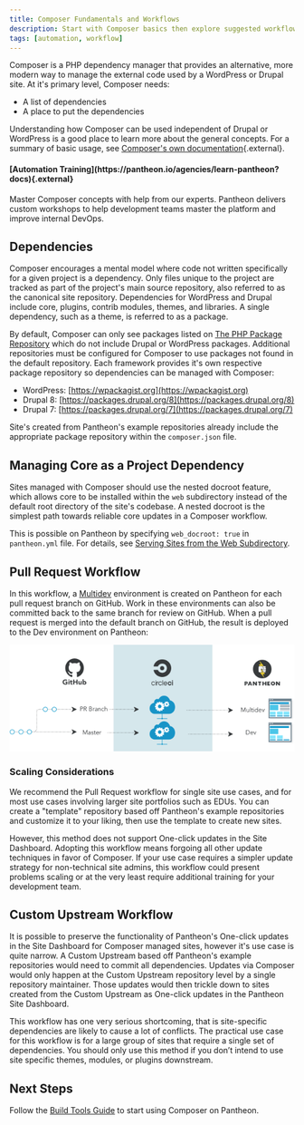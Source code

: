 ```yaml
---
title: Composer Fundamentals and Workflows
description: Start with Composer basics then explore suggested workflows for WordPress and Drupal sites on Pantheon.
tags: [automation, workflow]
---
```

Composer is a PHP dependency manager that provides an alternative, more modern way to manage the external code used by a WordPress or Drupal site. At it's primary level, Composer needs:

- A list of dependencies
- A place to put the dependencies

Understanding how Composer can be used independent of Drupal or WordPress is a good place to learn more about the general concepts. For a summary of basic usage, see [Composer's own documentation](https://getcomposer.org/doc/01-basic-usage.md){.external}.

<div class="enablement">
  <h4 class="info" markdown="1">[Automation Training](https://pantheon.io/agencies/learn-pantheon?docs){.external}</h4>
  <p>Master Composer concepts with help from our experts. Pantheon delivers custom workshops to help development teams master the platform and improve internal DevOps.</p>
</div>

## Dependencies
Composer encourages a mental model where code not written specifically for a given project is a dependency. Only files unique to the project are tracked as part of the project's main source repository, also referred to as the canonical site repository. Dependencies for WordPress and Drupal include core, plugins, contrib modules, themes, and libraries. A single dependency, such as a theme, is referred to as a package.

By default, Composer can only see packages listed on [The PHP Package Repository](https://packagist.org/) which do not include Drupal or WordPress packages. Additional repositories must be configured for Composer to use packages not found in the default repository. Each framework provides it's own respective package repository so dependencies can be managed with Composer:

- WordPress: [https://wpackagist.org](https://wpackagist.org)
- Drupal 8: [https://packages.drupal.org/8](https://packages.drupal.org/8)
- Drupal 7: [https://packages.drupal.org/7](https://packages.drupal.org/7)

Site's created from Pantheon's example repositories already include the appropriate package repository within the `composer.json` file.

## Managing Core as a Project Dependency
Sites managed with Composer should use the nested docroot feature, which allows core to be installed within the `web` subdirectory instead of the default root directory of the site's codebase. A nested docroot is the simplest path towards reliable core updates in a Composer workflow.

This is possible on Pantheon by specifying `web_docroot: true` in `pantheon.yml` file. For details, see [Serving Sites from the Web Subdirectory](/docs/nested-docroot/).

## Pull Request Workflow
In this workflow, a [Multidev](/docs/multidev/) environment is created on Pantheon for each pull request branch on GitHub. Work in these environments can also be committed back to the same branch for review on GitHub. When a pull request is merged into the default branch on GitHub, the result is deployed to the Dev environment on Pantheon:

![Multidev PR workflow](/source/docs/assets/images/pr-workflow/github-circle-pantheon.png)

### Scaling Considerations
We recommend the Pull Request workflow for single site use cases, and for most use cases involving larger site portfolios such as EDUs. You can create a "template" repository based off Pantheon's example repositories and customize it to your liking, then use the template to create new sites.

However, this method does not support One-click updates in the Site Dashboard. Adopting this workflow means forgoing all other update techniques in favor of Composer. If your use case requires a simpler update strategy for non-technical site admins, this workflow could present problems scaling or at the very least require additional training for your development team.

## Custom Upstream Workflow
It is possible to preserve the functionality of Pantheon's One-click updates in the Site Dashboard for Composer managed sites, however it's use case is quite narrow. A Custom Upstream based off Pantheon's example repositories would need to commit all dependencies. Updates via Composer would only happen at the Custom Upstream repository level by a single repository maintainer. Those updates would then trickle down to sites created from the Custom Upstream as One-click updates in the Pantheon Site Dashboard.

This workflow has one very serious shortcoming, that is site-specific dependencies are likely to cause a lot of conflicts. The practical use case for this workflow is for a large group of sites that require a single set of dependencies. You should only use this method if you don’t intend to use site specific themes, modules, or plugins downstream.

## Next Steps
Follow the [Build Tools Guide](/docs/guides/build-tools/) to start using Composer on Pantheon.
